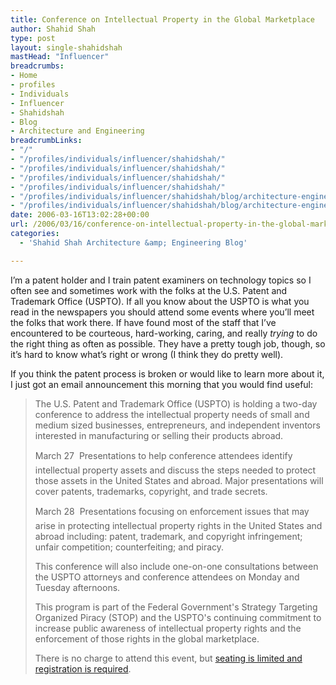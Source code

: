 ```yaml
---
title: Conference on Intellectual Property in the Global Marketplace
author: Shahid Shah
type: post
layout: single-shahidshah
mastHead: "Influencer"
breadcrumbs:
- Home
- profiles
- Individuals
- Influencer
- Shahidshah
- Blog
- Architecture and Engineering
breadcrumbLinks:
- "/"
- "/profiles/individuals/influencer/shahidshah/"
- "/profiles/individuals/influencer/shahidshah/"
- "/profiles/individuals/influencer/shahidshah/"
- "/profiles/individuals/influencer/shahidshah/"
- "/profiles/individuals/influencer/shahidshah/blog/architecture-engineering/"
- "/profiles/individuals/influencer/shahidshah/blog/architecture-engineering/"
date: 2006-03-16T13:02:28+00:00
url: /2006/03/16/conference-on-intellectual-property-in-the-global-marketplace/
categories:
  - 'Shahid Shah Architecture &amp; Engineering Blog'

---
```

I&#8217;m a patent holder and I train patent examiners on technology topics so I often see and sometimes work with the folks at the U.S. Patent and Trademark Office (USPTO). If all you know about the USPTO is what you read in the newspapers you should attend some events where you&#8217;ll meet the folks that work there. If have found most of the staff that I&#8217;ve encountered to be courteous, hard-working, caring, and really _trying_ to do the right thing as often as possible. They have a pretty tough job, though, so it&#8217;s hard to know what&#8217;s right or wrong (I think they do pretty well).

If you think the patent process is broken or would like to learn more about it, I just got an email announcement this morning that you would find useful:

> The U.S. Patent and Trademark Office (USPTO) is holding a two-day conference to address the intellectual property needs of small and medium sized businesses, entrepreneurs, and independent inventors interested in manufacturing or selling their products abroad.
> 
> March 27  Presentations to help conference attendees identify intellectual property assets and discuss the steps needed to protect those assets in the United States and abroad. Major presentations will cover patents, trademarks, copyright, and trade secrets.
> 
> March 28  Presentations focusing on enforcement issues that may arise in protecting intellectual property rights in the United States and abroad including: patent, trademark, and copyright infringement; unfair competition; counterfeiting; and piracy.
> 
> This conference will also include one-on-one consultations between the USPTO attorneys and conference attendees on Monday and Tuesday afternoons.
> 
> This program is part of the Federal Government's Strategy Targeting Organized Piracy (STOP) and the USPTO's continuing commitment to increase public awareness of intellectual property rights and the enforcement of those rights in the global marketplace.
> 
> There is no charge to attend this event, but [seating is limited and registration is required][1].

 [1]: http://www.signup4.net/Public/ap.aspx?EID=IPAC16E